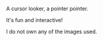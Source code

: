 A cursor looker, a pointer pointer.

It's fun and interactive!

I do not own any of the images used.